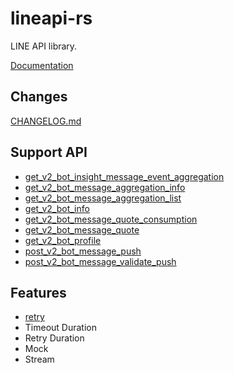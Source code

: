 # lineapi-rs

LINE API library.

[Documentation](https://docs.rs/lineapi)

## Changes
[CHANGELOG.md](https://github.com/aoyagikouhei/lineapi-rs/blob/main/CHANGELOG.md)

## Support API
- [get_v2_bot_insight_message_event_aggregation](https://developers.line.biz/ja/reference/messaging-api/#get-statistics-per-unit)
- [get_v2_bot_message_aggregation_info](https://developers.line.biz/ja/reference/messaging-api/#get-the-number-of-unit-name-types-assigned-during-this-month)
- [get_v2_bot_message_aggregation_list](https://developers.line.biz/ja/reference/messaging-api/#get-a-list-of-unit-names-assigned-during-this-month)
- [get_v2_bot_info](https://developers.line.biz/ja/reference/messaging-api/#get-bot-info)
- [get_v2_bot_message_quote_consumption](https://developers.line.biz/ja/reference/messaging-api/#get-consumption)
- [get_v2_bot_message_quote](https://developers.line.biz/ja/reference/messaging-api/#get-quota)
- [get_v2_bot_profile](https://developers.line.biz/ja/reference/messaging-api/#get-profile)
- [post_v2_bot_message_push](https://developers.line.biz/ja/reference/messaging-api/#send-push-message)
- [post_v2_bot_message_validate_push](https://developers.line.biz/ja/reference/messaging-api/#validate-message-objects-of-push-message)

## Features
- [retry](https://developers.line.biz/ja/docs/messaging-api/retrying-api-request/#flow-of-api-request-retry)
- Timeout Duration
- Retry Duration
- Mock
- Stream